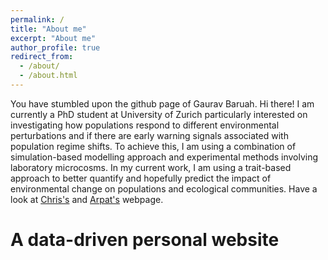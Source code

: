 ```yaml
---
permalink: /
title: "About me"
excerpt: "About me"
author_profile: true
redirect_from: 
  - /about/
  - /about.html
---
```

 You have stumbled upon the github page of Gaurav Baruah. Hi there! I am currently a PhD student at University of Zurich particularly interested on investigating how populations respond to different environmental perturbations and 
   if there are  early warning signals associated with population regime shifts. 
   To achieve this, I am using a combination of simulation-based modelling approach and 
   experimental methods involving laboratory microcosms. In my current work, 
   I am using a trait-based approach to better quantify and hopefully predict the impact 
   of environmental change on populations and ecological communities. 
   Have a look at [Chris's](http://www.chrisclementsresearch.co.uk/) and [Arpat's](http://www.popecol.org/) webpage. 


A data-driven personal website
======
